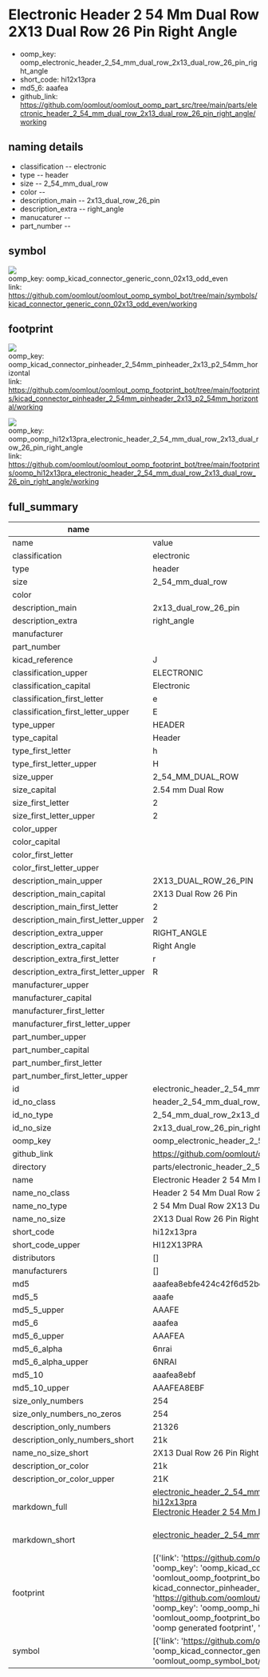 # Electronic Header 2 54 Mm Dual Row 2X13 Dual Row 26 Pin Right Angle

  
* oomp_key: oomp_electronic_header_2_54_mm_dual_row_2x13_dual_row_26_pin_right_angle 
* short_code: hi12x13pra
* md5_6: aaafea  
* github_link: https://github.com/oomlout/oomlout_oomp_part_src/tree/main/parts/electronic_header_2_54_mm_dual_row_2x13_dual_row_26_pin_right_angle/working  
## naming details
* classification -- electronic
* type -- header
* size -- 2_54_mm_dual_row
* color -- 
* description_main -- 2x13_dual_row_26_pin
* description_extra -- right_angle
* manucaturer -- 
* part_number -- 



## symbol

![](symbol/{index}/working/working_600.png)  
oomp_key: oomp_kicad_connector_generic_conn_02x13_odd_even  
link: https://github.com/oomlout/oomlout_oomp_symbol_bot/tree/main/symbols/kicad_connector_generic_conn_02x13_odd_even/working  

## footprint

![](footprint/{index}/working/working_600.png)  
oomp_key: oomp_kicad_connector_pinheader_2_54mm_pinheader_2x13_p2_54mm_horizontal  
link: https://github.com/oomlout/oomlout_oomp_footprint_bot/tree/main/footprints/kicad_connector_pinheader_2_54mm_pinheader_2x13_p2_54mm_horizontal/working  

![](footprint/{index}/working/working_600.png)  
oomp_key: oomp_oomp_hi12x13pra_electronic_header_2_54_mm_dual_row_2x13_dual_row_26_pin_right_angle  
link: https://github.com/oomlout/oomlout_oomp_footprint_bot/tree/main/footprints/oomp_hi12x13pra_electronic_header_2_54_mm_dual_row_2x13_dual_row_26_pin_right_angle/working  

## full_summary
| name | value | 
| --- | --- | 
| name | value | 
| classification | electronic | 
| type | header | 
| size | 2_54_mm_dual_row | 
| color |  | 
| description_main | 2x13_dual_row_26_pin | 
| description_extra | right_angle | 
| manufacturer |  | 
| part_number |  | 
| kicad_reference | J | 
| classification_upper | ELECTRONIC | 
| classification_capital | Electronic | 
| classification_first_letter | e | 
| classification_first_letter_upper | E | 
| type_upper | HEADER | 
| type_capital | Header | 
| type_first_letter | h | 
| type_first_letter_upper | H | 
| size_upper | 2_54_MM_DUAL_ROW | 
| size_capital | 2.54 mm Dual Row | 
| size_first_letter | 2 | 
| size_first_letter_upper | 2 | 
| color_upper |  | 
| color_capital |  | 
| color_first_letter |  | 
| color_first_letter_upper |  | 
| description_main_upper | 2X13_DUAL_ROW_26_PIN | 
| description_main_capital | 2X13 Dual Row 26 Pin | 
| description_main_first_letter | 2 | 
| description_main_first_letter_upper | 2 | 
| description_extra_upper | RIGHT_ANGLE | 
| description_extra_capital | Right Angle | 
| description_extra_first_letter | r | 
| description_extra_first_letter_upper | R | 
| manufacturer_upper |  | 
| manufacturer_capital |  | 
| manufacturer_first_letter |  | 
| manufacturer_first_letter_upper |  | 
| part_number_upper |  | 
| part_number_capital |  | 
| part_number_first_letter |  | 
| part_number_first_letter_upper |  | 
| id | electronic_header_2_54_mm_dual_row_2x13_dual_row_26_pin_right_angle | 
| id_no_class | header_2_54_mm_dual_row_2x13_dual_row_26_pin_right_angle | 
| id_no_type | 2_54_mm_dual_row_2x13_dual_row_26_pin_right_angle | 
| id_no_size | 2x13_dual_row_26_pin_right_angle | 
| oomp_key | oomp_electronic_header_2_54_mm_dual_row_2x13_dual_row_26_pin_right_angle | 
| github_link | https://github.com/oomlout/oomlout_oomp_part_src/tree/main/parts/electronic_header_2_54_mm_dual_row_2x13_dual_row_26_pin_right_angle/working | 
| directory | parts/electronic_header_2_54_mm_dual_row_2x13_dual_row_26_pin_right_angle | 
| name | Electronic Header 2 54 Mm Dual Row 2X13 Dual Row 26 Pin Right Angle | 
| name_no_class | Header 2 54 Mm Dual Row 2X13 Dual Row 26 Pin Right Angle | 
| name_no_type | 2 54 Mm Dual Row 2X13 Dual Row 26 Pin Right Angle | 
| name_no_size | 2X13 Dual Row 26 Pin Right Angle | 
| short_code | hi12x13pra | 
| short_code_upper | HI12X13PRA | 
| distributors | [] | 
| manufacturers | [] | 
| md5 | aaafea8ebfe424c42f6d52bef94bb803 | 
| md5_5 | aaafe | 
| md5_5_upper | AAAFE | 
| md5_6 | aaafea | 
| md5_6_upper | AAAFEA | 
| md5_6_alpha | 6nrai | 
| md5_6_alpha_upper | 6NRAI | 
| md5_10 | aaafea8ebf | 
| md5_10_upper | AAAFEA8EBF | 
| size_only_numbers | 254 | 
| size_only_numbers_no_zeros | 254 | 
| description_only_numbers | 21326 | 
| description_only_numbers_short | 21k | 
| name_no_size_short | 2X13 Dual Row 26 Pin Right Angle | 
| description_or_color | 21k | 
| description_or_color_upper | 21K | 
| markdown_full | [electronic_header_2_54_mm_dual_row_2x13_dual_row_26_pin_right_angle](https://github.com/oomlout/oomlout_oomp_part_src/tree/main/parts/electronic_header_2_54_mm_dual_row_2x13_dual_row_26_pin_right_angle/working)<br>[hi12x13pra](https://github.com/oomlout/oomlout_oomp_part_src/tree/main/parts/electronic_header_2_54_mm_dual_row_2x13_dual_row_26_pin_right_angle/working)<br>[Electronic Header 2 54 Mm Dual Row 2X13 Dual Row 26 Pin Right Angle](https://github.com/oomlout/oomlout_oomp_part_src/tree/main/parts/electronic_header_2_54_mm_dual_row_2x13_dual_row_26_pin_right_angle/working)<br><br> | 
| markdown_short | [electronic_header_2_54_mm_dual_row_2x13_dual_row_26_pin_right_angle](https://github.com/oomlout/oomlout_oomp_part_src/tree/main/parts/electronic_header_2_54_mm_dual_row_2x13_dual_row_26_pin_right_angle/working)<br><br> | 
| footprint | [{'link': 'https://github.com/oomlout/oomlout_oomp_footprint_bot/tree/main/foootprntss/kicad_connector_pinheader_2_54mm_pinheader_2x13_p2_54mm_horizontal', 'oomp_key': 'oomp_kicad_connector_pinheader_2_54mm_pinheader_2x13_p2_54mm_horizontal', 'directory': 'oomlout_oomp_footprint_bot/footprints/kicad_connector_pinheader_2_54mm_pinheader_2x13_p2_54mm_horizontal//working/working.kicad_mod', 'note': 'source footprint kicad_connector_pinheader_2_54mm_pinheader_2x13_p2_54mm_horizontal', 'index': 0}, {'link': 'https://github.com/oomlout/oomlout_oomp_footprint_bot/tree/main/foootprntss/oomp_hi12x13pra_electronic_header_2_54_mm_dual_row_2x13_dual_row_26_pin_right_angle', 'oomp_key': 'oomp_oomp_hi12x13pra_electronic_header_2_54_mm_dual_row_2x13_dual_row_26_pin_right_angle', 'directory': 'oomlout_oomp_footprint_bot/footprints/oomp_hi12x13pra_electronic_header_2_54_mm_dual_row_2x13_dual_row_26_pin_right_angle//working/working.kicad_mod', 'note': 'oomp generated footprint', 'index': 1}] | 
| symbol | [{'link': 'https://github.com/oomlout/oomlout_oomp_symbol_bot/tree/main/symbols/kicad_connector_generic_conn_02x13_odd_even', 'oomp_key': 'oomp_kicad_connector_generic_conn_02x13_odd_even', 'directory': 'oomlout_oomp_symbol_bot/symbols/kicad_connector_generic_conn_02x13_odd_even//working/working.kicad_sym', 'index': 0}] | 
